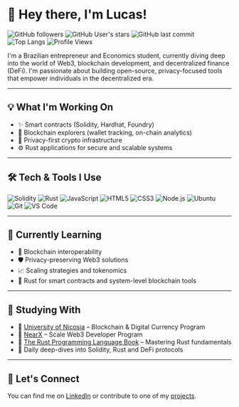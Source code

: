# 👋 Hey there, I'm Lucas!

![GitHub followers](https://img.shields.io/github/followers/Lucasalb11?style=social)
![GitHub User's stars](https://img.shields.io/github/stars/Lucasalb11?affiliations=OWNER%2CCOLLABORATOR&style=social)
![GitHub last commit](https://img.shields.io/github/last-commit/Lucasalb11)
![Top Langs](https://img.shields.io/github/languages/top/Lucasalb11)
![Profile Views](https://komarev.com/ghpvc/?username=Lucasalb11&color=blue)

I'm a Brazilian entrepreneur and Economics student, currently diving deep into the world of Web3, blockchain development, and decentralized finance (DeFi). I'm passionate about building open-source, privacy-focused tools that empower individuals in the decentralized era.

---

## 💡 What I'm Working On

- ✨ Smart contracts (Solidity, Hardhat, Foundry)
- 🧠 Blockchain explorers (wallet tracking, on-chain analytics)
- 🔐 Privacy-first crypto infrastructure
- ⚙️ Rust applications for secure and scalable systems

---

## 🛠️ Tech & Tools I Use

![Solidity](https://img.shields.io/badge/Solidity-363636?style=flat&logo=solidity)
![Rust](https://img.shields.io/badge/Rust-000000?style=flat&logo=rust)
![JavaScript](https://img.shields.io/badge/JavaScript-F7DF1E?style=flat&logo=javascript&logoColor=black)
![HTML5](https://img.shields.io/badge/HTML5-E34F26?style=flat&logo=html5&logoColor=white)
![CSS3](https://img.shields.io/badge/CSS3-1572B6?style=flat&logo=css3)
![Node.js](https://img.shields.io/badge/Node.js-339933?style=flat&logo=nodedotjs&logoColor=white)
![Ubuntu](https://img.shields.io/badge/Ubuntu-E95420?style=flat&logo=ubuntu&logoColor=white)
![Git](https://img.shields.io/badge/Git-F05032?style=flat&logo=git&logoColor=white)
![VS Code](https://img.shields.io/badge/VS%20Code-007ACC?style=flat&logo=visual-studio-code&logoColor=white)

---

## 🌱 Currently Learning

- 🧩 Blockchain interoperability
- 🛡️ Privacy-preserving Web3 solutions  
- 📈 Scaling strategies and tokenomics  
- 🦀 Rust for smart contracts and system-level blockchain tools

---

## 🧠 Studying With

- 📘 [University of Nicosia](https://www.unic.ac.cy/blockchain/) – Blockchain & Digital Currency Program  
- 🚀 [NearX](https://nearx.dev) – Scale Web3 Developer Program  
- 📗 [The Rust Programming Language Book](https://doc.rust-lang.org/book/) – Mastering Rust fundamentals  
- 🧪 Daily deep-dives into Solidity, Rust and DeFi protocols

---

## 🤝 Let's Connect

You can find me on [LinkedIn](https://www.linkedin.com/in/lucasalb11/) or contribute to one of my [projects](https://github.com/Lucasalb11).
